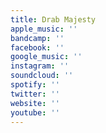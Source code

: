 ```yaml
---
title: Drab Majesty
apple_music: ''
bandcamp: ''
facebook: ''
google_music: ''
instagram: ''
soundcloud: ''
spotify: ''
twitter: ''
website: ''
youtube: ''
---
```

